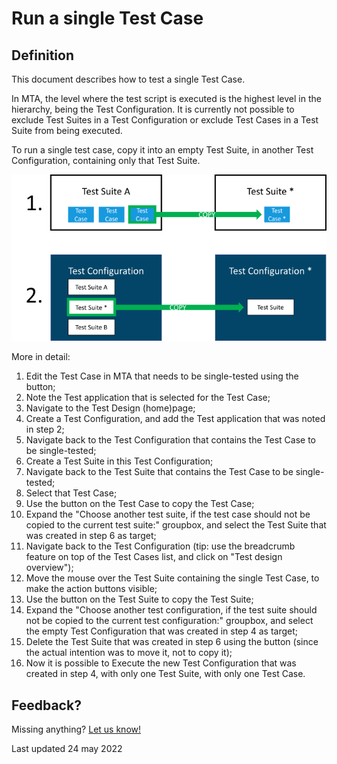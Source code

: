 # Run a single Test Case

## Definition

This document describes how to test a single Test Case.

In MTA, the level where the test script is executed is the highest level in the hierarchy, being the Test Configuration. It is currently not possible to exclude Test Suites in a Test Configuration or exclude Test Cases in a Test Suite from being executed. 

To run a single test case, copy it into an empty Test Suite, in another Test Configuration, containing only that Test Suite.

![Run a single Test Case](process-copy.png)

More in detail:

1. Edit the Test Case in MTA that needs to be single-tested using the <i class="fa fa-pencil" ></i> button;
2. Note the Test application that is selected for the Test Case;
3. Navigate to the Test Design (home)page;
4. Create a Test Configuration, and add the Test application that was noted in step 2;
5. Navigate back to the Test Configuration that contains the Test Case to be single-tested;
6. Create a Test Suite in this Test Configuration;
7. Navigate back to the Test Suite that contains the Test Case to be single-tested;
8. Select that Test Case;
9. Use the <i class="fa fa-copy" ></i> button on the Test Case to copy the Test Case;
10. Expand the "Choose another test suite, if the test case should not be copied to the current test suite:" groupbox, and select the Test Suite that was created in step 6 as target;
11. Navigate back to the Test Configuration (tip: use the breadcrumb feature on top of the Test Cases list, and click on "Test design overview");
12. Move the mouse over the Test Suite containing the single Test Case, to make the action buttons visible;
13. Use the <i class="fa fa-copy" ></i> button on the Test Suite to copy the Test Suite;
14. Expand the "Choose another test configuration, if the test suite should not be copied to the current test configuration:" groupbox, and select the empty Test Configuration that was created in step 4 as target;
15. Delete the Test Suite that was created in step 6 using the <i class="fa fa-trash-alt" ></i> button (since the actual intention was to move it, not to copy it);
16. Now it is possible to Execute the new Test Configuration that was created in step 4, with only one Test Suite, with only one Test Case.

## Feedback?
Missing anything? [Let us know!](mailto:support@menditect.com)

Last updated 24 may 2022